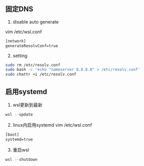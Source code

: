## 固定DNS
1. disable auto generate 

vim /etc/wsl.conf
```txt
[network]
generateResolvConf=true
```

2. setting
```bash
sudo rm /etc/resolv.conf
sudo bash -c 'echo "nameserver 8.8.8.8" > /etc/resolv.conf'
sudo chattr +i /etc/resolv.conf
```


## 启用systemd

1. wsl更新到最新
```powershell
wsl --update
```
2. linux内启用systemd 
vim /etc/wsl.conf
```txt
[boot]
systemd=true
```

3. 重启wsl
```powershell
wsl --shutdown
```

